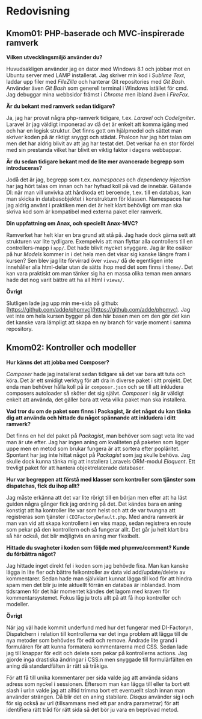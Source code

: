 Redovisning
====================================

Kmom01: PHP-baserade och MVC-inspirerade ramverk
------------------------------------

<strong>Vilken utvecklingsmiljö använder du?</strong>

Huvudsakligen använder jag en dator med Windows 8.1 och jobbar mot en Ubuntu server med LAMP installerat.
Jag skriver min kod i <em>Sublime Text</em>, laddar upp filer med <em>FileZilla</em> och hanterar Git repositories med <em>Git Bash</em>. Använder även <em>Git Bash</em> som generell terminal i Windows istället för cmd.
Jag debuggar mina webbsidor främst i <em>Chrome</em> men ibland även i <em>FireFox</em>.

<strong>Är du bekant med ramverk sedan tidigare?</strong>

Ja, jag har provat några php-ramverk tidigare, t.ex. <em>Laravel</em> och <em>CodeIgniter</em>.
Laravel är jag väldigt imponerad av då det är enkelt att komma igång med och har en logisk struktur.
Det finns gott om hjälpmedel och sättet man skriver koden på är riktigt snyggt och städat.
Phalcon har jag hört talas om men det har aldrig blivit av att jag har testat det.
Det verkar ha en stor fördel med sin prestanda vilket har blivit en viktig faktor i dagens webbappar.

<strong>Är du sedan tidigare bekant med de lite mer avancerade begrepp som introduceras?</strong>

Jodå det är jag, begrepp som t.ex. <em>namespaces</em> och <em>dependency injection</em> har jag hört talas om innan och har hyfsad koll på vad de innebär.
Gällande DI: när man vill unvivka att hårdkoda ett beroende, t.ex. till en databas, kan man skicka in databasobjektet i konstrukturn för klassen.
Namespaces har jag aldrig använt i praktiken men det är helt klart behövligt om man ska skriva kod som är kompatibel med externa paket eller ramverk.

<strong>Din uppfattning om Anax, och speciellt Anax-MVC?</strong>

Ramverket har helt klar en bra grund att stå på.
Jag hade dock gärna sett att strukturen var lite tydligare.
Exempelvis att man flyttar alla controllers till en controllers-mapp i `app/`.
Det hade blivit mycket snyggare.
Jag är lite osäker på hur <em>Models</em> kommer in i det hela men det visar sig kanske längre fram i kursen?
Sen blev jag lite förvirrad över `views/` då de egentligen inte innehåller alla html-delar utan de sätts ihop med det som finns i `theme/`.
Det kan vara praktiskt om man tänker sig ha en massa olika teman men annars hade det nog varit bättre att ha all html i `views/`.

<strong>Övrigt</strong>

Slutligen lade jag upp min me-sida på github: [https://github.com/adde/phpmvc](https://github.com/adde/phpmvc). Jag vet inte om hela kursen bygger på den här basen men om den gör det kan det kanske vara lämpligt att skapa en ny branch för varje moment i samma repository.



Kmom02: Kontroller och modeller
------------------------------------

<strong>Hur känns det att jobba med Composer?</strong>

<em>Composer</em> hade jag installerat sedan tidigare så det var bara att tuta och köra.
Det är ett smidigt verktyg för att dra in diverse paket i sitt projekt.
Det enda man behöver hålla koll på är `composer.json` och se till att inkludera composers autoloader så sköter det sig självt.
<em>Composer</em> i sig är väldigt enkelt att använda, det gäller bara att veta vilka paket man ska installera.

<strong>Vad tror du om de paket som finns i Packagist, är det något du kan tänka dig att använda och hittade du något spännande att inkludera i ditt ramverk?</strong>

Det finns en hel del paket på <em>Packagist</em>, man behöver som sagt veta lite vad man är ute efter.
Jag har ingen aning om kvaliteten på paketen som ligger uppe men en metod som brukar fungera är att sortera efter popläritet.
Spontant har jag inte hittat något på <em>Packagist</em> som jag skulle behöva.
Jag skulle dock kunna tänka mig att installera Laravels ORM-modul <em>Eloquent</em>. Ett trevligt paket för att hantera objektrelaterade databaser.

<strong>Hur var begreppen att förstå med klasser som kontroller som tjänster som dispatchas, fick du ihop allt?</strong>

Jag måste erkänna att det var lite rörigt till en början men efter att ha läst guiden några gånger fick jag ordning på det.
Det kändes bara en aning konstigt att ha kontroller lite var som helst och att de var tvungna att registreras som tjänster i `CDIFactoryDefault.php`.
Med andra ramverk är man van vid att skapa kontrollern i en viss mapp, sedan registrera en route som pekar på den kontrollern och så fungerar allt.
Det går ju helt klart bra så här också, det blir möjligtvis en aning mer flexibelt.

<strong>Hittade du svagheter i koden som följde med phpmvc/comment? Kunde du förbättra något?</strong>

Jag hittade inget direkt fel i koden som jag behövde fixa.
Man kan kanske lägga in lite fler och bättre felkontroller av data vid add/update/delete av kommentarer.
Sedan hade man självklart kunnat lägga till kod för att hindra spam men det blir ju inte aktuellt förrän en databas är inblandad.
Inom tidsramen för det här momentet kändes det lagom med kraven för kommentarsystemet.
Fokus låg ju trots allt på att få ihop kontroller och modeller.

<strong>Övrigt</strong>

När jag väl hade kommit underfund med hur det fungerar med DI-Factoryn, Dispatchern i relation till kontrollerna var det inga problem att lägga till de nya metoder som behövdes för edit och remove.
Ändrade lite grand i formulären för att kunna formatera kommentarerna med CSS. Sedan lade jag till knappar för edit och delete som pekar på kontrollerns actions.
Jag gjorde inga drastiska ändringar i CSS:n men snyggade till formulärfälten en aning då standardfälten är rätt så tråkiga.

För att få till unika kommentarer per sida valde jag att använda sidans adress som nyckel i sessionen.
Eftersom man kan lägga till eller ta bort ett slash i url:n valde jag att alltid trimma bort ett eventuellt slash innan man använder strängen.
Då blir det en aning stabilare.
<em>Disqus</em> använder sig i och för sig också av url (tillsammans med ett par andra parametrar) för att identifiera rätt tråd för rätt sida så det bör ju vara en beprövad metod.